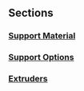 ## Sections

### [Support Material](settings/general/support-material/support-material)

<splist parent = SETTINGS/General/Support_Material/Support_Material />

### [Support Options](settings/general/support-material/support-options)

<splist parent = SETTINGS/General/Support_Material/Support_Options />

### [Extruders](settings/general/support-material/extruders)

<splist parent = SETTINGS/General/Support_Material/Extruders />
